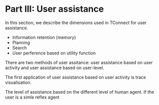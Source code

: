 # Part III: User assistance

In this section, we describe the dimensions used in TConnect for user assistance.

* Information retention (memory)
* Planning
* Search 
* User perference based on utility function

There are two methods of user assitance: user assistance based on user activity and user assistance based on user-level.

The first application of user assistance based on user activity is trace visualisation.

The level of assistance based on the different level of human agent.
If the user is a simle reflex agent
